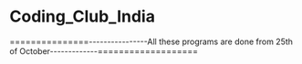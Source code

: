 # Coding_Club_India
===============----------------All these programs are done from 25th of October-------------===================
